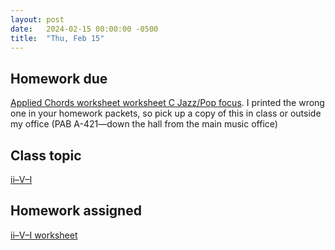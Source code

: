 ```yaml
---
layout: post
date:   2024-02-15 00:00:00 -0500
title:  "Thu, Feb 15"
---
```


## Homework due

[Applied Chords worksheet worksheet C Jazz/Pop focus](https://viva.pressbooks.pub/openmusictheory/chapter/tonicization/#assignments). I printed the wrong one in your homework packets, so pick up a copy of this in class or outside my office (PAB A-421—down the hall from the main music office)

## Class topic

[ii–V–I](https://viva.pressbooks.pub/openmusictheory/chapter/ii-v-i/)

## Homework assigned

[ii–V–I worksheet](https://gmuedu-my.sharepoint.com/:b:/g/personal/mlavengo_gmu_edu/Eaf9LmXW8jVPuFoXfBrSN50Bv4dnOjl_hoWpm8XyB42c9g?e=zlAcoi)

